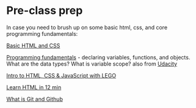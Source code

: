 # Pre-class prep
In case you need to brush up on some basic html, css, and core programming fundamentals:

[Basic HTML and CSS](https://www.codecademy.com/courses/learn-html-css/lessons/structure/exercises/what-is-html?action=lesson_resume)

[Programming fundamentals](https://www.lynda.com/Programming-Foundations-tutorials/Foundations-Programming-Fundamentals/83603-2.html) - declaring variables, functions, and objects. What are the data types? What is variable scope?
also from [Udacity](https://www.udacity.com/course/intro-to-computer-science--cs101)

[Intro to HTML, CSS & JavaScript with LEGO](https://www.youtube.com/watch?v=gT0Lh1eYk78)

[Learn HTML in 12 min](https://www.youtube.com/watch?v=bWPMSSsVdPk)

[What is Git and Github](https://www.youtube.com/watch?v=uUuTYDg9XoI)

